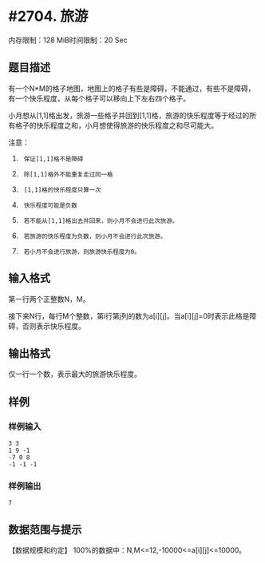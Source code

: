 # #2704. 旅游

内存限制：128 MiB时间限制：20 Sec

## 题目描述

有一个N*M的格子地图，地图上的格子有些是障碍，不能通过，有些不是障碍，有一个快乐程度，从每个格子可以移向上下左右四个格子。

小月想从[1,1]格出发，旅游一些格子并回到[1,1]格，旅游的快乐程度等于经过的所有格子的快乐程度之和，小月想使得旅游的快乐程度之和尽可能大。

注意：

1.      保证[1,1]格不是障碍

2.      除[1,1]格外不能重复走过同一格

3.      [1,1]格的快乐程度只算一次

4.      快乐程度可能是负数

5.      若不能从[1,1]格出去并回来，则小月不会进行此次旅游。

6.      若旅游的快乐程度为负数，则小月不会进行此次旅游。

7.      若小月不会进行旅游，则旅游快乐程度为0。

## 输入格式

第一行两个正整数N，M。

接下来N行，每行M个整数，第i行第j列的数为a[i][j]。当a[i][j]=0时表示此格是障碍，否则表示快乐程度。

## 输出格式

仅一行一个数，表示最大的旅游快乐程度。

## 样例

### 样例输入

    
    3 3
    1 9 -1
    -7 0 8
    -1 -1 -1
    
    

### 样例输出

    
    7
    

## 数据范围与提示


【数据规模和约定】
100%的数据中：N,M<=12,-10000<=a[i][j]<=10000。
